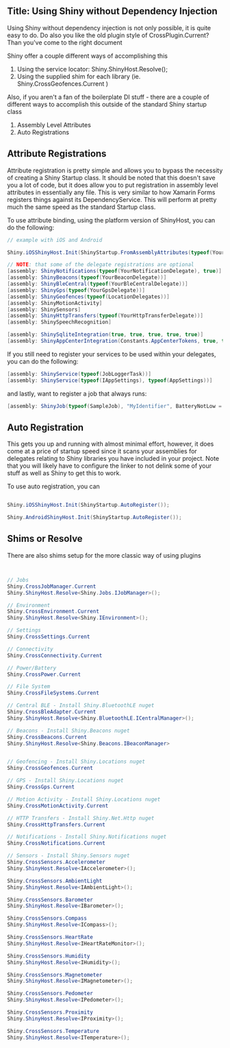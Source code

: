 Title: Using Shiny without Dependency Injection
---

Using Shiny without dependency injection is not only possible, it is quite easy to do.  Do also you like the old plugin style of CrossPlugin.Current?  Than you've come to the right document

 Shiny offer a couple different ways of accomplishing this

1. Using the service locator: Shiny.ShinyHost.Resolve<IShinyService>();
2. Using the supplied shim for each library (ie. Shiny.CrossGeofences.Current )


Also, if you aren't a fan of the boilerplate DI stuff - there are a couple of different ways to accomplish this outside of the standard Shiny startup class

1. Assembly Level Attributes
2. Auto Registrations


## Attribute Registrations

Attribute registration is pretty simple and allows you to bypass the necessity of creating a Shiny Startup class.  It should be noted that this doesn't save you a lot of code, but it does allow you to put registration in assembly level attributes in essentially any file.  This is very similar to how Xamarin Forms registers things against its DependencyService.
This will perform at pretty much the same speed as the standard Startup class.

To use attribute binding, using the platform version of ShinyHost, you can do the following:

```csharp
// example with iOS and Android

Shiny.iOSShinyHost.Init(ShinyStartup.FromAssemblyAttributes(typeof(YourXamFormsApp).Assembly));
```


```csharp
// NOTE: that some of the delegate registrations are optional
[assembly: ShinyNotifications(typeof(YourNotificationDelegate), true)]
[assembly: ShinyBeacons(typeof(YourBeaconDelegate))]
[assembly: ShinyBleCentral(typeof(YourBleCentralDelegate))]
[assembly: ShinyGps(typeof(YourGpsDelegate))]
[assembly: ShinyGeofences(typeof(LocationDelegates))]
[assembly: ShinyMotionActivity]
[assembly: ShinySensors]
[assembly: ShinyHttpTransfers(typeof(YourHttpTransferDelegate))]
[assembly: ShinySpeechRecognition]

[assembly: ShinySqliteIntegration(true, true, true, true, true)]
[assembly: ShinyAppCenterIntegration(Constants.AppCenterTokens, true, true)]
```

If you still need to register your services to be used within your delegates, you can do the following:

```csharp
[assembly: ShinyService(typeof(JobLoggerTask))]
[assembly: ShinyService(typeof(IAppSettings), typeof(AppSettings))]
```

and lastly, want to register a job that always runs:

```csharp
[assembly: ShinyJob(typeof(SampleJob), "MyIdentifier", BatteryNotLow = true, DeviceCharging = false, RequiredInternetAccess = Shiny.Jobs.InternetAccess.Any)]
```



## Auto Registration

This gets you up and running with almost minimal effort, however, it does come at a price of startup speed since it scans your assemblies for delegates relating to Shiny libraries you have included in your project.  Note that you will likely have to configure the linker to not delink some of your stuff as well as Shiny to get this to work.

To use auto registration, you can 
```csharp

Shiny.iOSShinyHost.Init(ShinyStartup.AutoRegister());

Shiny.AndroidShinyHost.Init(ShinyStartup.AutoRegister());
```

## Shims or Resolve

There are also shims setup for the more classic way of using plugins

```csharp


// Jobs
Shiny.CrossJobManager.Current
Shiny.ShinyHost.Resolve<Shiny.Jobs.IJobManager>();

// Environment
Shiny.CrossEnvironment.Current
Shiny.ShinyHost.Resolve<Shiny.IEnvironment>();

// Settings
Shiny.CrossSettings.Current

// Connectivity
Shiny.CrossConnectivity.Current

// Power/Battery
Shiny.CrossPower.Current

// File System
Shiny.CrossFileSystems.Current

// Central BLE - Install Shiny.BluetoothLE nuget
Shiny.CrossBleAdapter.Current
Shiny.ShinyHost.Resolve<Shiny.BluetoothLE.ICentralManager>();

// Beacons - Install Shiny.Beacons nuget
Shiny.CrossBeacons.Current
Shiny.ShinyHost.Resolve<Shiny.Beacons.IBeaconManager>


// Geofencing - Install Shiny.Locations nuget
Shiny.CrossGeofences.Current

// GPS - Install Shiny.Locations nuget
Shiny.CrossGps.Current

// Motion Activity - Install Shiny.Locations nuget
Shiny.CrossMotionActivity.Current

// HTTP Transfers - Install Shiny.Net.Http nuget
Shiny.CrossHttpTransfers.Current

// Notifications - Install Shiny.Notifications nuget
Shiny.CrossNotifications.Current

// Sensors - Install Shiny.Sensors nuget
Shiny.CrossSensors.Accelerometer
Shiny.ShinyHost.Resolve<IAccelerometer>();

Shiny.CrossSensors.AmbientLight
Shiny.ShinyHost.Resolve<IAmbientLight>();

Shiny.CrossSensors.Barometer
Shiny.ShinyHost.Resolve<IBarometer>();

Shiny.CrossSensors.Compass
Shiny.ShinyHost.Resolve<ICompass>();

Shiny.CrossSensors.HeartRate
Shiny.ShinyHost.Resolve<IHeartRateMonitor>();

Shiny.CrossSensors.Humidity
Shiny.ShinyHost.Resolve<IHumidity>();

Shiny.CrossSensors.Magnetometer
Shiny.ShinyHost.Resolve<IMagnetometer>();

Shiny.CrossSensors.Pedometer
Shiny.ShinyHost.Resolve<IPedometer>();

Shiny.CrossSensors.Proximity 
Shiny.ShinyHost.Resolve<IProximity>();

Shiny.CrossSensors.Temperature 
Shiny.ShinyHost.Resolve<ITemperature>();


```
